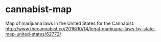 # cannabist-map
Map of marijuana laws in the United States for the Cannabist: http://www.thecannabist.co/2016/10/14/legal-marijuana-laws-by-state-map-united-states/62772/
